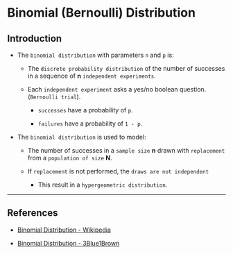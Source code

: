 # Binomial (Bernoulli) Distribution

## Introduction

* The `binomial distribution` with parameters `n` and `p` is:

    * The `discrete probability distribution` of the number of successes in a sequence of __n__ `independent experiments`.

    * Each `independent experiment` asks a yes/no boolean question. (`Bernoulli trial`).

        * `successes` have a probability of `p`.

        * `failures` have a probability of `1 - p`.
    
* The `binomial distribution` is used to model:

    * The number of successes in a `sample size` __n__ drawn with `replacement` from a `population of size` __N__.

    * If `replacement` is not performed, the `draws are not independent`
    
        * This result in a `hypergeometric distribution`.

---

## References

* [Binomial Distribution - Wikipedia](https://en.wikipedia.org/wiki/Binomial_distribution)

* [Binomial Distribution - 3Blue1Brown](https://www.youtube.com/playlist?list=PLZHQObOWTQDOjmo3Y6ADm0ScWAlEXf-fp)